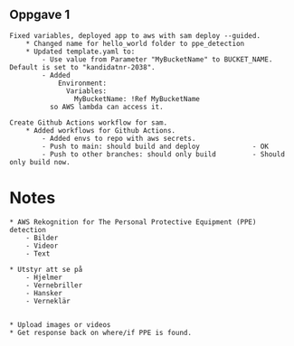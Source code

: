 ## Oppgave 1
    Fixed variables, deployed app to aws with sam deploy --guided.
        * Changed name for hello_world folder to ppe_detection
        * Updated template.yaml to:
            - Use value from Parameter "MyBucketName" to BUCKET_NAME. Default is set to "kandidatnr-2038".
            - Added 
                Environment:
                  Variables:
                    MyBucketName: !Ref MyBucketName
              so AWS lambda can access it.
        
    Create Github Actions workflow for sam.
        * Added workflows for Github Actions.
            - Added envs to repo with aws secrets.
            - Push to main: should build and deploy             - OK
            - Push to other branches: should only build         - Should only build now.

    











# Notes
    * AWS Rekognition for The Personal Protective Equipment (PPE) detection
        - Bilder
        - Videor
        - Text

    * Utstyr att se på
        - Hjelmer
        - Vernebriller
        - Hansker
        - Verneklär


    * Upload images or videos
    * Get response back on where/if PPE is found.